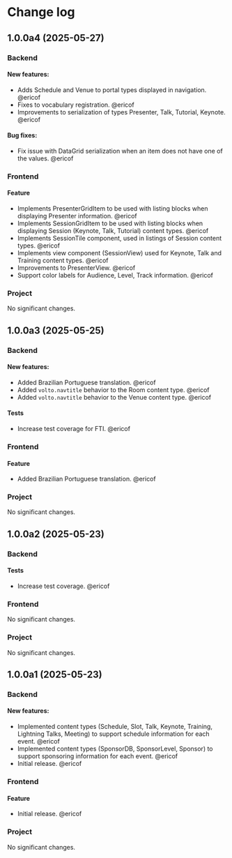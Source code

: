 # Change log

<!-- You should *NOT* be adding new change log entries to this file.
     You should create a file in the news directory instead.
     For helpful instructions, please see:
     https://6.docs.plone.org/contributing/index.html#contributing-change-log-label
-->

<!-- towncrier release notes start -->
## 1.0.0a4 (2025-05-27)

### Backend


#### New features:

- Adds Schedule and Venue to portal types displayed in navigation. @ericof 
- Fixes to vocabulary registration. @ericof 
- Improvements to serialization of types Presenter, Talk, Tutorial, Keynote. @ericof 


#### Bug fixes:

- Fix issue with DataGrid serialization when an item does not have one of the values. @ericof 



### Frontend

#### Feature

- Implements PresenterGridItem to be used with listing blocks when displaying Presenter information. @ericof 
- Implements SessionGridItem to be used with listing blocks when displaying Session (Keynote, Talk, Tutorial) content types. @ericof 
- Implements SessionTile component, used in listings of Session content types. @ericof 
- Implements view component (SessionView) used for Keynote, Talk and Training content types. @ericof 
- Improvements to PresenterView. @ericof 
- Support color labels for Audience, Level, Track information. @ericof 



### Project

No significant changes.




## 1.0.0a3 (2025-05-25)

### Backend


#### New features:

- Added Brazilian Portuguese translation. @ericof 
- Added `volto.navtitle` behavior to the Room content type. @ericof 
- Added `volto.navtitle` behavior to the Venue content type. @ericof 


#### Tests

- Increase test coverage for FTI. @ericof 



### Frontend

#### Feature

- Added Brazilian Portuguese translation. @ericof 



### Project

No significant changes.




## 1.0.0a2 (2025-05-23)

### Backend


#### Tests

- Increase test coverage. @ericof 



### Frontend

No significant changes.


### Project

No significant changes.




## 1.0.0a1 (2025-05-23)

### Backend


#### New features:

- Implemented content types (Schedule, Slot, Talk, Keynote, Training, Lightning Talks, Meeting) to support schedule information for each event. @ericof 
- Implemented content types (SponsorDB, SponsorLevel, Sponsor) to support sponsoring information for each event. @ericof 
- Initial release. @ericof 



### Frontend

#### Feature

- Initial release. @ericof 



### Project

No significant changes.





